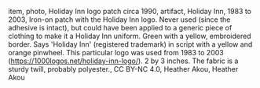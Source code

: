 item, photo, Holiday Inn logo patch circa 1990, artifact, Holiday Inn, 1983 to 2003, Iron-on patch with the Holiday Inn logo.  Never used (since the adhesive is intact), but could have been applied to a generic piece of clothing to make it a Holiday Inn uniform.  Green with a yellow, embroidered border.  Says 'Holiday Inn' (registered trademark) in script with a yellow and orange pinwheel.  This particular logo was used from 1983 to 2003 (https://1000logos.net/holiday-inn-logo/).  2 by 3 inches.  The fabric is a sturdy twill, probably polyester., CC BY-NC 4.0, Heather Akou, Heather Akou